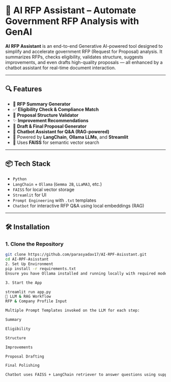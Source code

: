 # 🤖 AI RFP Assistant – Automate Government RFP Analysis with GenAI

**AI RFP Assistant** is an end-to-end Generative AI-powered tool designed to simplify and accelerate government RFP (Request for Proposal) analysis. It summarizes RFPs, checks eligibility, validates structure, suggests improvements, and even drafts high-quality proposals — all enhanced by a chatbot assistant for real-time document interaction.

---

## 🔍 Features

- 📄 **RFP Summary Generator**
- ✅ **Eligibility Check & Compliance Match**
- 🧩 **Proposal Structure Validator**
- ✨ **Improvement Recommendations**
- 📝 **Draft & Final Proposal Generator**
- 💬 **Chatbot Assistant for Q&A (RAG-powered)**
- 🧠 Powered by **LangChain**, **Ollama LLMs**, and **Streamlit**
- 💾 Uses **FAISS** for semantic vector search

---

## 📦 Tech Stack

- `Python`
- `LangChain` + `Ollama` (`Gemma 2B`, `LLaMA3`, etc.)
- `FAISS` for local vector storage
- `Streamlit` for UI
- `Prompt Engineering` with `.txt` templates
- `Chatbot` for interactive RFP Q&A using local embeddings (RAG)

---

## 🛠️ Installation

### 1. Clone the Repository

```bash
git clone https://github.com/parasyadav17/AI-RPF-Asisstant.git
cd AI-RPF-Asisstant
2. Set Up Environment
pip install -r requirements.txt
Ensure you have Ollama installed and running locally with required models.

3. Start the App

streamlit run app.py
🧠 LLM & RAG Workflow
RFP & Company Profile Input

Multiple Prompt Templates invoked on the LLM for each step:

Summary

Eligibility

Structure

Improvements

Proposal Drafting

Final Polishing

Chatbot uses FAISS + LangChain retriever to answer questions using supporting documents
